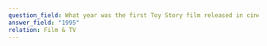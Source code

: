```yaml
---
question_field: What year was the first Toy Story film released in cinemas?
answer_field: "1995"
relation: Film & TV
---
```

